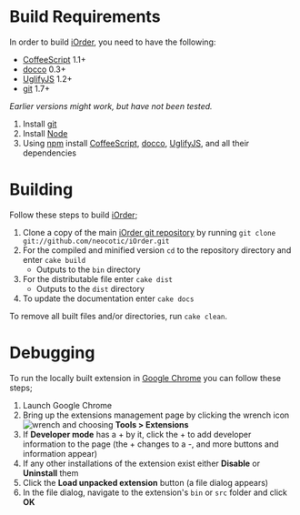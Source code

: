 # Build Requirements
In order to build [iOrder][], you need to have the following:

* [CoffeeScript][] 1.1+
* [docco][] 0.3+
* [UglifyJS][] 1.2+
* [git][] 1.7+

*Earlier versions might work, but have not been tested.*

1. Install [git][]
2. Install [Node](http://nodejs.org/#download)
3. Using [npm][] install [CoffeeScript][], [docco][], [UglifyJS][], and all their dependencies

# Building
Follow these steps to build [iOrder][];

1. Clone a copy of the main [iOrder git repository](https://github.com/neocotic/iOrder) by running `git clone git://github.com/neocotic/iOrder.git`
2. For the compiled and minified version `cd` to the repository directory and enter `cake build`
   * Outputs to the `bin` directory
3. For the distributable file enter `cake dist`
   * Outputs to the `dist` directory
4. To update the documentation enter `cake docs`

To remove all built files and/or directories, run `cake clean`.

# Debugging
To run the locally built extension in [Google Chrome][] you can follow these steps;

1. Launch Google Chrome
2. Bring up the extensions management page by clicking the wrench icon ![wrench](http://code.google.com/chrome/extensions/images/toolsmenu.gif) and choosing **Tools > Extensions**
3. If **Developer mode** has a + by it, click the + to add developer information to the page (the + changes to a -, and more buttons and information appear)
4. If any other installations of the extension exist either **Disable** or **Uninstall** them
4. Click the **Load unpacked extension** button (a file dialog appears)
5. In the file dialog, navigate to the extension's `bin` or `src` folder and click **OK**

[coffeescript]: http://coffeescript.org
[docco]: https://github.com/jashkenas/docco
[git]: http://git-scm.com
[google chrome]: http://www.google.com/chrome
[iorder]: http://neocotic.com/iOrder
[node]: http://nodejs.org
[npm]: http://npmjs.org
[uglifyjs]: https://github.com/mishoo/UglifyJS